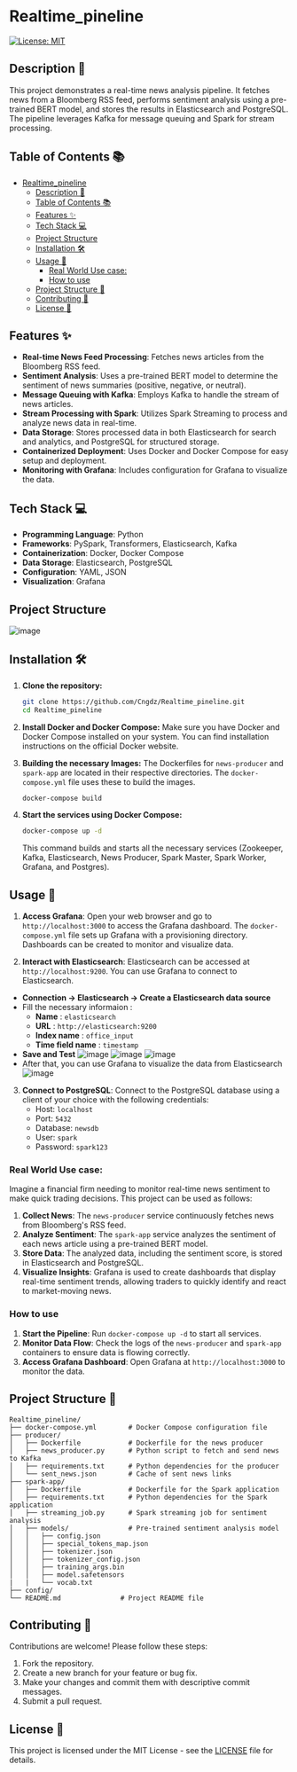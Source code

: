 # Realtime_pineline
[![License: MIT](https://img.shields.io/badge/License-MIT-yellow.svg)](https://opensource.org/licenses/MIT)



## Description 📝
This project demonstrates a real-time news analysis pipeline. It fetches news from a Bloomberg RSS feed, performs sentiment analysis using a pre-trained BERT model, and stores the results in Elasticsearch and PostgreSQL. The pipeline leverages Kafka for message queuing and Spark for stream processing.



## Table of Contents 📚
- [Realtime\_pineline](#realtime_pineline)
  - [Description 📝](#description-)
  - [Table of Contents 📚](#table-of-contents-)
  - [Features ✨](#features-)
  - [Tech Stack 💻](#tech-stack-)
  - [Project Structure](#project-structure)
  - [Installation 🛠️](#installation-️)
  - [Usage 🚀](#usage-)
    - [Real World Use case:](#real-world-use-case)
    - [How to use](#how-to-use)
  - [Project Structure 📂](#project-structure-)
  - [Contributing 🤝](#contributing-)
  - [License 📜](#license-)



## Features ✨
- **Real-time News Feed Processing**: Fetches news articles from the Bloomberg RSS feed.
- **Sentiment Analysis**: Uses a pre-trained BERT model to determine the sentiment of news summaries (positive, negative, or neutral).
- **Message Queuing with Kafka**: Employs Kafka to handle the stream of news articles.
- **Stream Processing with Spark**: Utilizes Spark Streaming to process and analyze news data in real-time.
- **Data Storage**: Stores processed data in both Elasticsearch for search and analytics, and PostgreSQL for structured storage.
- **Containerized Deployment**: Uses Docker and Docker Compose for easy setup and deployment.
- **Monitoring with Grafana**: Includes configuration for Grafana to visualize the data.



## Tech Stack 💻
- **Programming Language**: Python
- **Frameworks**: PySpark, Transformers, Elasticsearch, Kafka
- **Containerization**: Docker, Docker Compose
- **Data Storage**: Elasticsearch, PostgreSQL
- **Configuration**: YAML, JSON
- **Visualization**: Grafana

## Project Structure
![image](assets/architecture.png)
## Installation 🛠️
1. **Clone the repository:**
   ```bash
   git clone https://github.com/Cngdz/Realtime_pineline.git
   cd Realtime_pineline
   ```

2. **Install Docker and Docker Compose:**
   Make sure you have Docker and Docker Compose installed on your system. You can find installation instructions on the official Docker website.

3. **Building the necessary Images:**
   The Dockerfiles for `news-producer` and `spark-app` are located in their respective directories. The `docker-compose.yml` file uses these to build the images.

   ```bash
   docker-compose build
   ```

4. **Start the services using Docker Compose:**
   ```bash
   docker-compose up -d
   ```
   This command builds and starts all the necessary services (Zookeeper, Kafka, Elasticsearch, News Producer, Spark Master, Spark Worker, Grafana, and Postgres).



## Usage 🚀
1. **Access Grafana**: Open your web browser and go to `http://localhost:3000` to access the Grafana dashboard.  The `docker-compose.yml` file sets up Grafana with a provisioning directory. Dashboards can be created to monitor and visualize data.

2. **Interact with Elasticsearch**: Elasticsearch can be accessed at `http://localhost:9200`. You can use Grafana to connect to Elasticsearch. 
 - **Connection -> Elasticsearch -> Create a Elasticsearch data source**
 - Fill the necessary informaion : 
   - **Name** : `elasticsearch`
   - **URL** : `http://elasticsearch:9200`
   - **Index name** : `office_input`
   - **Time field name** : `timestamp`
 - **Save and Test**
  ![image](assets/home.png)
  ![image](assets/in4etail.png)
  ![image](assets/fillIn4.png)
 - After that, you can use Grafana to visualize the data from Elasticsearch
  ![image](assets/dashboard.png)

3. **Connect to PostgreSQL**: Connect to the PostgreSQL database using a client of your choice with the following credentials:
   - Host: `localhost`
   - Port: `5432`
   - Database: `newsdb`
   - User: `spark`
   - Password: `spark123`



### Real World Use case:
Imagine a financial firm needing to monitor real-time news sentiment to make quick trading decisions. This project can be used as follows:

1.  **Collect News**: The `news-producer` service continuously fetches news from Bloomberg's RSS feed.
2.  **Analyze Sentiment**: The `spark-app` service analyzes the sentiment of each news article using a pre-trained BERT model.
3.  **Store Data**: The analyzed data, including the sentiment score, is stored in Elasticsearch and PostgreSQL.
4.  **Visualize Insights**: Grafana is used to create dashboards that display real-time sentiment trends, allowing traders to quickly identify and react to market-moving news.



### How to use
1.  **Start the Pipeline**: Run `docker-compose up -d` to start all services.
2.  **Monitor Data Flow**: Check the logs of the `news-producer` and `spark-app` containers to ensure data is flowing correctly.
3.  **Access Grafana Dashboard**: Open Grafana at `http://localhost:3000` to monitor the data.



## Project Structure 📂
```
Realtime_pineline/
├── docker-compose.yml        # Docker Compose configuration file
├── producer/
│   ├── Dockerfile            # Dockerfile for the news producer
│   ├── news_producer.py      # Python script to fetch and send news to Kafka
│   ├── requirements.txt      # Python dependencies for the producer
│   └── sent_news.json        # Cache of sent news links
├── spark-app/
│   ├── Dockerfile            # Dockerfile for the Spark application
│   ├── requirements.txt      # Python dependencies for the Spark application
│   ├── streaming_job.py      # Spark streaming job for sentiment analysis
│   ├── models/               # Pre-trained sentiment analysis model
│   │   ├── config.json
│   │   ├── special_tokens_map.json
│   │   ├── tokenizer.json
│   │   ├── tokenizer_config.json
│   │   ├── training_args.bin
│   │   ├── model.safetensors
|   |   └── vocab.txt
├── config/
└── README.md               # Project README file
```



## Contributing 🤝
Contributions are welcome! Please follow these steps:

1.  Fork the repository.
2.  Create a new branch for your feature or bug fix.
3.  Make your changes and commit them with descriptive commit messages.
4.  Submit a pull request.



## License 📜
This project is licensed under the MIT License - see the [LICENSE](https://opensource.org/licenses/MIT) file for details.